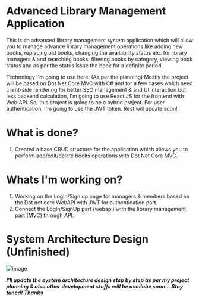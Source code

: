 # Advanced Library Management Application
This is an advanced library management system application which will allow you to manage advance library management operations like adding new books, replacing old books, changing the availability status etc. for library managers & and searching books, filtering books by category, viewing book status and as per the status issue the book for a definite period.

Technology I'm going to use here: (As per the planning)
Mostly the project will be based on Dot Net Core MVC with C# and for a few cases which need client-side rendering for better SEO management & and UI interaction but less backend calculation, I'm going to use React JS for the frontend with Web API. So, this project is going to be a hybrid project. For user authentication, I'm going to use the JWT token. Rest will update soon!

# What is done?
1. Created a base CRUD structure for the application which allows you to perform add/edit/delete books operations with Dot Net Core MVC.

# Whats I'm working on?
1. Working on the LogIn/Sign up page for managers & members based on the Dot net core WebAPI with JWT for authentication part.
2. Connect the LogIn/SignUp part (webapi) with the library management part (MVC) through API.

# System Architecture Design (Unfinished)

![image](https://github.com/srideepkar/Advanced-Library-Management-Application/assets/54681888/078f3a6f-f92a-4ea9-9c6a-cad2e9b5d226)




***I'll update the system architecture design step by step as per my project planning & also other development stuffs will be availabe soon... Stay tuned! Thanks***
